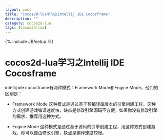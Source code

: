 ```yaml
---
layout: post
title: "cocos2d-lua学习之Intellij IDE Cocosframe"
description: ""
category: cocos2d-lua
tags: [cocos2d-lua]
---
```

{% include JB/setup %}

cocos2d-lua学习之Intellij IDE Cocosframe
=================

intellij ide cocosframe有两种模式：Framework Mode和Engine Mode，他们的区别是：

 * Framework Mode
这种模式是通过基于预编译库版本的引擎创建工程，这种方式创建游戏编译速度快，缺点是修改引擎源码不方便，如果你没有修改引擎的需求，推荐用这种方式。

 * Engine Mode
这种模式是通过基于源码的引擎创建工程，用这种方式创建游戏，你可以自由修改引擎，缺点是编译速度较慢。


